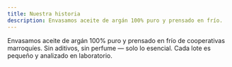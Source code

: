 ```yaml
---
title: Nuestra historia
description: Envasamos aceite de argán 100% puro y prensado en frío.
---
```


Envasamos aceite de argán 100% puro y prensado en frío de cooperativas marroquíes. Sin aditivos, sin perfume — solo lo esencial. Cada lote es pequeño y analizado en laboratorio.

